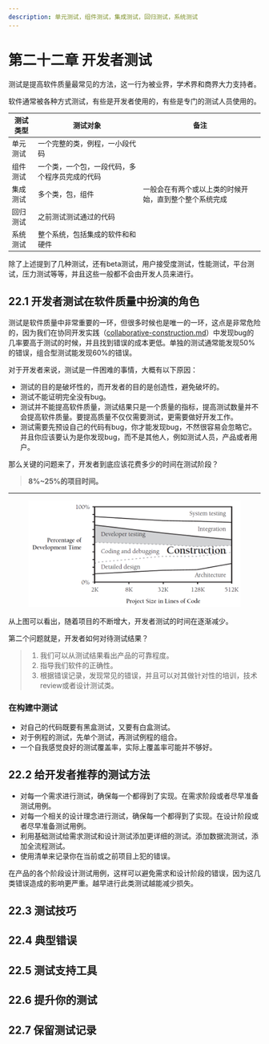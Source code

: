 ```yaml
---
description: 单元测试，组件测试，集成测试，回归测试，系统测试
---
```


# 第二十二章 开发者测试

测试是提高软件质量最常见的方法，这一行为被业界，学术界和商界大力支持者。

软件通常被各种方式测试，有些是开发者使用的，有些是专门的测试人员使用的。

| 测试类型 | 测试对象                    | 备注                          |
| ---- | ----------------------- | --------------------------- |
| 单元测试 | 一个完整的类，例程，一小段代码         |                             |
| 组件测试 | 一个类，一个包，一段代码，多个程序员完成的代码 |                             |
| 集成测试 | 多个类，包，组件                | 一般会在有两个或以上类的时候开始，直到整个整个系统完成 |
| 回归测试 | 之前测试测试通过的代码             |                             |
| 系统测试 | 整个系统，包括集成的软件和和硬件        |                             |

除了上述提到了几种测试，还有beta测试，用户接受度测试，性能测试，平台测试，压力测试等等，并且这些一般都不会由开发人员来进行。

## 22.1 开发者测试在软件质量中扮演的角色

测试是软件质量中非常重要的一环，但很多时候也是唯一的一环，这点是非常危险的，因为我们在协同开发实践（[collaborative-construction.md](collaborative-construction.md "mention")）中发现bug的几率要高于测试的时候，并且找到错误的成本更低。单独的测试通常能发现50%的错误，组合型测试能发现60%的错误。

对于开发者来说，测试是一件困难的事情，大概有以下原因：

* 测试的目的是破坏性的，而开发者的目的是创造性，避免破坏的。
* 测试不能证明完全没有bug。
* 测试并不能提高软件质量，测试结果只是一个质量的指标，提高测试数量并不会提高软件质量。要提高质量不仅仅需要测试，更需要做好开发工作。
* 测试需要先预设自己的代码有bug，你才能发现bug，不然很容易会忽略它。并且你应该要认为是你发现bug，而不是其他人，例如测试人员，产品或者用户。

那么关键的问题来了，开发者到底应该花费多少的时间在测试阶段？

> **8%\~25%的项目时间。**

****

<figure><img src="../.gitbook/assets/image.png" alt=""><figcaption></figcaption></figure>

从上图可以看出，随着项目的不断增大，开发者测试的时间在逐渐减少。

第二个问题就是，开发者如何对待测试结果？

> 1. 我们可以从测试结果看出产品的可靠程度。
> 2. 指导我们软件的正确性。
> 3. 根据错误记录，发现常见的错误，并且可以对其做针对性的培训，技术review或者设计测试类。

### 在构建中测试

* 对自己的代码既要有黑盒测试，又要有白盒测试。
* 对于例程的测试，先单个测试，再测试例程的组合。
* 一个自我感觉良好的测试覆盖率，实际上覆盖率可能并不够好。

## 22.2 给开发者推荐的测试方法

* 对每一个需求进行测试，确保每一个都得到了实现。在需求阶段或者尽早准备测试用例。
* 对每一个相关的设计理念进行测试，确保每一个都得到了实现。在设计阶段或者尽早准备测试用例。
* 利用基础测试给需求测试和设计测试添加更详细的测试。添加数据流测试，添加全流程测试。
* 使用清单来记录你在当前或之前项目上犯的错误。

在产品的各个阶段设计测试用例，这样可以避免需求和设计阶段的错误，因为这几类错误造成的影响更严重。越早进行此类测试越能减少损失。

## 22.3 测试技巧

## 22.4 典型错误

## 22.5 测试支持工具

## 22.6 提升你的测试

## 22.7 保留测试记录
